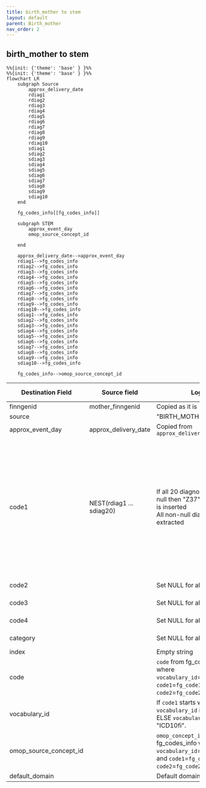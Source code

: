 ```yaml
---
title: birth_mother to stem
layout: default
parent: Birth_mother
nav_order: 2
---
```


## birth_mother to stem

```mermaid
%%{init: {'theme': 'base' } }%%
%%{init: {'theme': 'base' } }%%
flowchart LR
    subgraph Source
        approx_delivery_date
        rdiag1
        rdiag2
        rdiag3
        rdiag4
        rdiag5
        rdiag6
        rdiag7
        rdiag8
        rdiag9
        rdiag10
        sdiag1
        sdiag2
        sdiag3
        sdiag4
        sdiag5
        sdiag6
        sdiag7
        sdiag8
        sdiag9
        sdiag10
    end

    fg_codes_info[[fg_codes_info]]

    subgraph STEM
        approx_event_day
        omop_source_concept_id

    end

    approx_delivery_date-->approx_event_day
    rdiag1-->fg_codes_info
    rdiag2-->fg_codes_info
    rdiag3-->fg_codes_info
    rdiag4-->fg_codes_info
    rdiag5-->fg_codes_info
    rdiag6-->fg_codes_info
    rdiag7-->fg_codes_info
    rdiag8-->fg_codes_info
    rdiag9-->fg_codes_info
    rdiag10-->fg_codes_info
    sdiag1-->fg_codes_info
    sdiag2-->fg_codes_info
    sdiag3-->fg_codes_info
    sdiag4-->fg_codes_info
    sdiag5-->fg_codes_info
    sdiag6-->fg_codes_info
    sdiag7-->fg_codes_info
    sdiag8-->fg_codes_info
    sdiag9-->fg_codes_info
    sdiag10-->fg_codes_info

    fg_codes_info-->omop_source_concept_id
```

| Destination Field | Source field | Logic | Comment field |
| --- | --- | --- | --- |
| finngenid | mother_finngenid | Copied as it is | Copied |
| source |  |  "BIRTH_MOTHER" | Calculated |
| approx_event_day | approx_delivery_date |  Copied  from `approx_delivery_date` | Copied |
| code1 | NEST(rdiag1 ... sdiag20) | If all 20 diagnosis codes are null then "Z37" default code is inserted<br>All non-null diagnosis codes extracted  | Copied <br> NOTE: `birth_mother` table is a wide format (one column per diagnose). It is transformed to long format when converted to the `stem` table (one row per not null diagnose)   |
| code2 |  | Set NULL for all | Info not available |
| code3 | | Set NULL for all | Info not available   |
| code4 | | Set NULL for all | Info not available   |
| category |  | Set NULL for all | Info not available |
| index |  | Empty string | Calculated |
| code |  |`code` from fg_codes_info where `vocabulary_id`=`vocabulary_id` `code1`=`fg_code1` and `code2`=`fg_code2` | Calculated|
| vocabulary_id |  |  If `code1` starts with 0-9 then `vocabulary_id` is "ICD9fi". <br> ELSE `vocabulary_id` is "ICD10fi". | Calculated |
| omop_source_concept_id | | `omop_concept_id` from fg_codes_info where `vocabulary_id`=`vocabulary_id` and `code1`=`fg_code1` and `code2`=`fg_code2` | Calculated|
| default_domain |  | Default domain is "condition" | Calculated |
